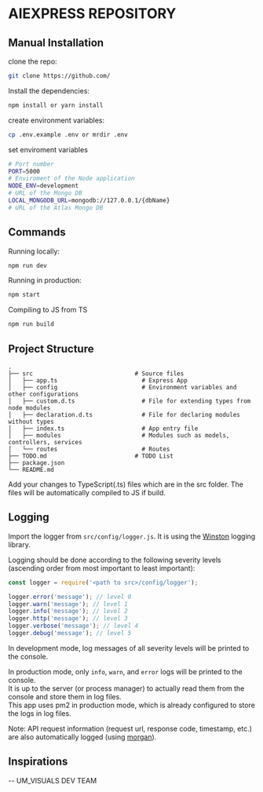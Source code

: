 # AIEXPRESS REPOSITORY
## Manual Installation

clone the repo:
```bash
git clone https://github.com/
```
Install the dependencies:

```bash
npm install or yarn install
```
create environment variables:

```bash
cp .env.example .env or mrdir .env
```

set enviroment variables
```bash
# Port number
PORT=5000
# Enviroment of the Node application
NODE_ENV=development
# URL of the Mongo DB
LOCAL_MONGODB_URL=mongodb://127.0.0.1/{dbName}
# URL of the Atlas Mongo DB
```

## Commands

Running locally:

```bash
npm run dev
```

Running in production:

```bash
npm start
```

Compiling to JS from TS

```bash
npm run build
```

## Project Structure

```
.
├── src                             # Source files
│   ├── app.ts                        # Express App
│   ├── config                        # Environment variables and other configurations
│   ├── custom.d.ts                   # File for extending types from node modules
│   ├── declaration.d.ts              # File for declaring modules without types
│   ├── index.ts                      # App entry file
│   ├── modules                       # Modules such as models, controllers, services 
│   └── routes                        # Routes
├── TODO.md                         # TODO List
├── package.json
└── README.md
```

Add your changes to TypeScript(.ts) files which are in the src folder. The files will be automatically compiled to JS if build.

## Logging

Import the logger from `src/config/logger.js`. It is using the [Winston](https://github.com/winstonjs/winston) logging library.

Logging should be done according to the following severity levels (ascending order from most important to least important):

```javascript
const logger = require('<path to src>/config/logger');

logger.error('message'); // level 0
logger.warn('message'); // level 1
logger.info('message'); // level 2
logger.http('message'); // level 3
logger.verbose('message'); // level 4
logger.debug('message'); // level 5
```

In development mode, log messages of all severity levels will be printed to the console.

In production mode, only `info`, `warn`, and `error` logs will be printed to the console.\
It is up to the server (or process manager) to actually read them from the console and store them in log files.\
This app uses pm2 in production mode, which is already configured to store the logs in log files.

Note: API request information (request url, response code, timestamp, etc.) are also automatically logged (using [morgan](https://github.com/expressjs/morgan)).

## Inspirations
-- UM_VISUALS DEV TEAM